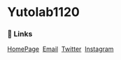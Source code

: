 <h1>Yutolab1120</h1>

<h3>📒 Links</h3>
<a href="https://cube-y.github.io">HomePage</a>&nbsp;
<a href="mailto:yagihara.yagi@gmail.com">Email</a>&nbsp;
<a href="https://twitter.com/yutolab1120">Twitter</a>&nbsp;
<a href="https://instagram.com/cubey_1120">Instagram</a>


